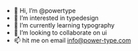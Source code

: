- 👋 Hi, I’m @powertype
- 👀 I’m interested in typedesign
- 🌱 I’m currently learning typography
- 💞️ I’m looking to collaborate on ui
- 📫 hit me on email info@power-type.com
